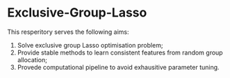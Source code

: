 # Exclusive-Group-Lasso
This resperitory serves the following aims:

1. Solve exclusive group Lasso optimisation problem;  
2. Provide stable methods to learn consistent features from random group allocation;  
3. Provede computational pipeline to avoid exhausitive parameter tuning.
